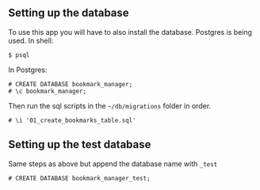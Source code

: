 



## Setting up the database

To use this app you will have to also install the database.
Postgres is being used.
In shell:
```
$ psql
```
In Postgres:
```
# CREATE DATABASE bookmark_manager;
# \c bookmark_manager;
```
Then run the sql scripts in the `~/db/migrations` folder in order.

```
# \i '01_create_bookmarks_table.sql'
```

## Setting up the test database
Same steps as above but append the database name with `_test`
```
# CREATE DATABASE bookmark_manager_test;
```
